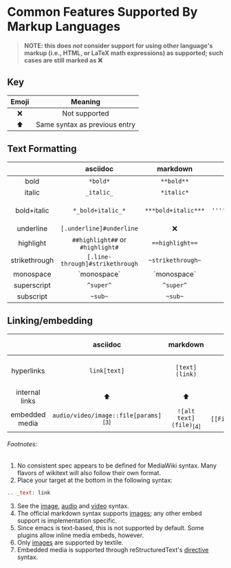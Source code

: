 # Common Features Supported By Markup Languages

> **NOTE: this does *not* consider support for using other language's markup (i.e., HTML, or LaTeX math expressions) as supported; such cases are still marked as ❌**

## Key

| Emoji | Meaning |
| :---: | :-----: |
| ❌ | Not supported |
| ⬆️ | Same syntax as previous entry |

## Text Formatting

| | asciidoc | markdown | mediawiki<sub>[1]</sub> | org-mode | textile | restructuredtext |
| :--: | :--: | :--: | :--: | :--: | :--: | :--: |
| bold | `*bold*` | `**bold**` | `'''bold'''` | `*bold*` | `**bold**` | `**bold**` |
| italic | `_italic_` | `*italic*` | `''italic''` | `/italic/` | `__italic__` | `*italic*` | 
| bold+italic | `*_bold+italic_*` | `***bold+italic***` | `'''''bold+italic'''''` | ❌ | `*_bold+italic_*` or `bold[*+*]italic` | ❌ |
| underline |  `[.underline]#underline` | ❌ | ❌ | `_underlined_` | ❌ | ❌ |
| highlight | `##highlight##` or `#highlight#` | `==highlight==` | ❌ | ❌ | ❌ | ❌ |
| strikethrough | `[.line-through]#strikethrough` | `~strikethrough~` | ❌ | `+strikethrough+` | `-strikethrough-` | ❌ |
| monospace | \`monospace\` | \`monospace\` | ❌ | `=monospace=` | `pre. monospace` | \`\`monospace\`\` |
| superscript | `^super^` | `^super^` | ❌ | `^{sup}` or `^sup^` | ❌ | ❌ |
| subscript | `~sub~` | `~sub~` | ❌ | `_{sub}` or `_sub_` | ❌ | ❌ |

## Linking/embedding

| | asciidoc | markdown | mediawiki | org-mode | textile | restructuredtext |
| :--: | :--: | :--: | :--: | :--: | :--: | :--: |
| hyperlinks | `link[text]` | `[text](link)` | `[[link\|text]]` or `[[link]]` | `[[link][text]]` or `[[link]]`| `"text":link` |  \`text \<link\>\`_ |
| internal links | ⬆️ | ⬆️  | `[link]`, `[link text]` or `link` | ⬆️ | ⬆️ | `text_`<sub>[2]</sub> |
| embedded media | `audio/video/image::file[params]`<sub>[3]</sub> | `![alt text](file)`<sub>[4]</sub> | `[[File:filename.extension\|options\|caption]]` | ❌<sub>[5]</sub> | `!/image.ext!`<sub>[6]</sub> | `.. type:: path`<sub>[7]</sub> |

###### Footnotes: 

1. No consistent spec appears to be defined for MediaWiki syntax. Many flavors of wikitext will also follow their own format.
2. Place your target at the bottom in the following syntax:
```rst
.. _text: link  
```
3. See the [image](https://docs.asciidoctor.org/asciidoc/latest/syntax-quick-reference/#images), [audio](https://docs.asciidoctor.org/asciidoc/latest/syntax-quick-reference/#audio) and [video](https://docs.asciidoctor.org/asciidoc/latest/syntax-quick-reference/#videos) syntax.
4. The official markdown syntax supports [images](https://www.markdownguide.org/basic-syntax/#images); any other embed support is implementation specific.
5. Since emacs is text-based, this is not supported by default. Some plugins allow inline media embeds, however.
6. Only [images](https://textile-lang.com/doc/images) are supported by textile.
7. Embedded media is supported through reStructuredText's [directive](https://docutils.sourceforge.io/docs/ref/rst/directives.html) syntax.